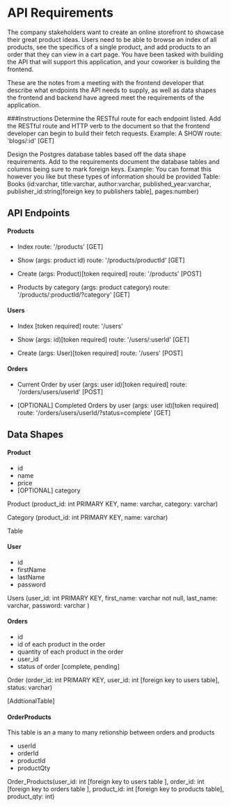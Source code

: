 # API Requirements
The company stakeholders want to create an online storefront to showcase their great product ideas. Users need to be able to browse an index of all products, see the specifics of a single product, and add products to an order that they can view in a cart page. You have been tasked with building the API that will support this application, and your coworker is building the frontend.

These are the notes from a meeting with the frontend developer that describe what endpoints the API needs to supply, as well as data shapes the frontend and backend have agreed meet the requirements of the application. 

###Instructions
Determine the RESTful route for each endpoint listed. Add the RESTful route and HTTP verb to the document so that the frontend developer can begin to build their fetch requests.
Example: A SHOW route: 'blogs/:id' [GET]

Design the Postgres database tables based off the data shape requirements. Add to the requirements document the database tables and columns being sure to mark foreign keys.
Example: You can format this however you like but these types of information should be provided Table: Books (id:varchar, title:varchar, author:varchar, published_year:varchar, publisher_id:string[foreign key to publishers table], pages:number)


## API Endpoints
#### Products
- Index 
  route: '/products' [GET]

- Show (args: product id)
  route: '/products/productId' [GET]

- Create (args: Product)[token required]
  route: '/products' [POST]

- Products by category (args: product category)
  route: '/products/:productId/?category' [GET]

#### Users
- Index [token required]
  route: '/users'

- Show (args: id)[token required]
  route: '/users/:userId' [GET]

- Create (args: User)[token required]
  route: '/users' [POST]

#### Orders
- Current Order by user (args: user id)[token required]
  route: '/orders/users/userId' [POST]

- [OPTIONAL] Completed Orders by user (args: user id)[token required]
  route: '/orders/users/userId/?status=complete' [GET]

## Data Shapes
#### Product
-  id
- name
- price
- [OPTIONAL] category

Product (product_id: int PRIMARY KEY, name: varchar, category: varchar)

Category (product_id: int PRIMARY KEY, name: varchar)


Table


#### User
- id
- firstName
- lastName
- password

Users (user_id: int PRIMARY KEY, first_name: varchar not null, last_name: varchar, password: varchar )

#### Orders
- id
- id of each product in the order
- quantity of each product in the order
- user_id
- status of order [complete, pending]

Order (order_id: int PRIMARY KEY, user_id: int [foreign key to users table], status: varchar)


[AddtionalTable] 
#### OrderProducts
This table is an a many to many  retionship between orders and products
 - userId
 - orderId
 - productId
 - productQty

Order_Products(user_id: int [foreign key to users table ], order_id: int [foreign key to orders table ], product_id: int [foreign key to products table], product_qty: int)


